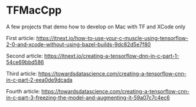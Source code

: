 # TFMacCpp
A few projects that demo how to develop on Mac with TF and XCode only

First article: https://itnext.io/how-to-use-your-c-muscle-using-tensorflow-2-0-and-xcode-without-using-bazel-builds-9dc82d5e7f80

Second article: https://itnext.io/creating-a-tensorflow-dnn-in-c-part-1-54ce69bbd586

Third article: https://towardsdatascience.com/creating-a-tensorflow-cnn-in-c-part-2-eea0de9dcada

Fourth article: https://towardsdatascience.com/creating-a-tensorflow-cnn-in-c-part-3-freezing-the-model-and-augmenting-it-59a07c7c4ec6
